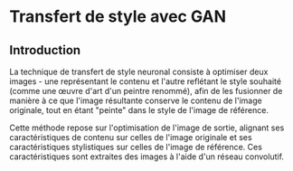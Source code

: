 # Transfert de style avec GAN

## Introduction
La technique de transfert de style neuronal consiste à optimiser deux images - une représentant le contenu et l'autre reflétant le style souhaité (comme une œuvre d'art d'un peintre renommé), afin de les fusionner de manière à ce que l'image résultante conserve le contenu de l'image originale, tout en étant "peinte" dans le style de l'image de référence. 

Cette méthode repose sur l'optimisation de l'image de sortie, alignant ses caractéristiques de contenu sur celles de l'image originale et ses caractéristiques stylistiques sur celles de l'image de référence. Ces caractéristiques sont extraites des images à l'aide d'un réseau convolutif.

